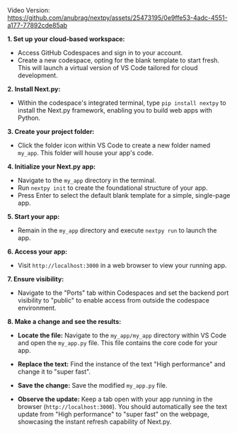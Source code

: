 
Video Version: https://github.com/anubrag/nextpy/assets/25473195/0e9ffe53-4adc-4551-a177-77892cde85ab

**1. Set up your cloud-based workspace:**

- Access GitHub Codespaces and sign in to your account.
- Create a new codespace, opting for the blank template to start fresh. This will launch a virtual version of VS Code tailored for cloud development.

**2. Install Next.py:**

- Within the codespace's integrated terminal, type `pip install nextpy` to install the Next.py framework, enabling you to build web apps with Python.

**3. Create your project folder:**

- Click the folder icon within VS Code to create a new folder named `my_app`. This folder will house your app's code.

**4. Initialize your Next.py app:**

- Navigate to the `my_app` directory in the terminal.
- Run `nextpy init` to create the foundational structure of your app.
- Press Enter to select the default blank template for a simple, single-page app.

**5. Start your app:**

- Remain in the `my_app` directory and execute `nextpy run` to launch the app.

**6. Access your app:**

- Visit `http://localhost:3000` in a web browser to view your running app.

**7. Ensure visibility:**

- Navigate to the "Ports" tab within Codespaces and set the backend port visibility to "public" to enable access from outside the codespace environment.

 **8. Make a change and see the results:**

- **Locate the file:** Navigate to the `my_app/my_app` directory within VS Code and open the `my_app.py` file. This file contains the core code for your app.

- **Replace the text:** Find the instance of the text "High performance" and change it to "super fast".

- **Save the change:** Save the modified `my_app.py` file.

- **Observe the update:** Keep a tab open with your app running in the browser (`http://localhost:3000`). You should automatically see the text update from "High performance" to "super fast" on the webpage, showcasing the instant refresh capability of Next.py.

